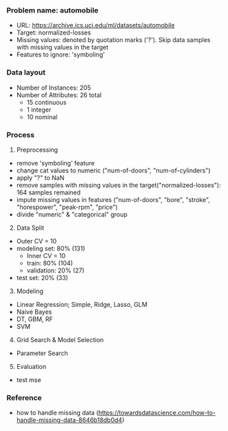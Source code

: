 ### Problem name: automobile
- URL: https://archive.ics.uci.edu/ml/datasets/automobile
- Target: normalized-losses
- Missing values: denoted by quotation marks ('?'). Skip data samples with missing values in the target
- Features to ignore: 'symboling'

### Data layout
- Number of Instances: 205
- Number of Attributes: 26 total
  - 15 continuous
  - 1 integer
  - 10 nominal

### Process
1. Preprocessing
  - remove 'symboling' feature
  - change cat values to numeric ("num-of-doors", "num-of-cylinders")
  - apply "?" to NaN
  - remove samples with missing values in the target("normalized-losses"): 164 samples remained
  - impute missing values in features ("num-of-doors", "bore", "stroke", "horespower", "peak-rpm", "price")
  - divide "numeric" & "categorical" group

2. Data Split
  - Outer CV = 10
  - modeling set: 80% (131)
    - Inner CV = 10
    - train: 80% (104)
    - validation: 20% (27)
  - test set: 20% (33)

3. Modeling
  - Linear Regression; Simple, Ridge, Lasso, GLM
  - Naive Bayes
  - DT, GBM, RF
  - SVM

4. Grid Search & Model Selection
  - Parameter Search

5. Evaluation
  - test mse


### Reference
- how to handle missing data (https://towardsdatascience.com/how-to-handle-missing-data-8646b18db0d4)
